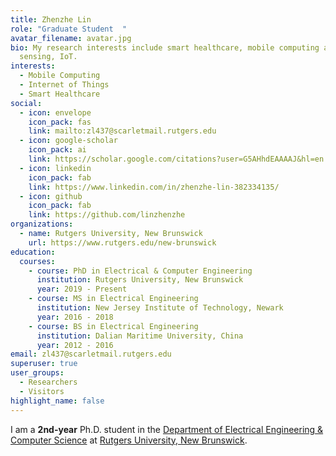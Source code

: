 ```yaml
---
title: Zhenzhe Lin
role: "Graduate Student  "
avatar_filename: avatar.jpg
bio: My research interests include smart healthcare, mobile computing and
  sensing, IoT.
interests:
  - Mobile Computing
  - Internet of Things
  - Smart Healthcare
social:
  - icon: envelope
    icon_pack: fas
    link: mailto:zl437@scarletmail.rutgers.edu
  - icon: google-scholar
    icon_pack: ai
    link: https://scholar.google.com/citations?user=G5AHhdEAAAAJ&hl=en
  - icon: linkedin
    icon_pack: fab
    link: https://www.linkedin.com/in/zhenzhe-lin-382334135/
  - icon: github
    icon_pack: fab
    link: https://github.com/linzhenzhe
organizations:
  - name: Rutgers University, New Brunswick
    url: https://www.rutgers.edu/new-brunswick
education:
  courses:
    - course: PhD in Electrical & Computer Engineering
      institution: Rutgers University, New Brunswick
      year: 2019 - Present
    - course: MS in Electrical Engineering
      institution: New Jersey Institute of Technology, Newark
      year: 2016 - 2018
    - course: BS in Electrical Engineering
      institution: Dalian Maritime University, China
      year: 2012 - 2016
email: zl437@scarletmail.rutgers.edu
superuser: true
user_groups:
  - Researchers
  - Visitors
highlight_name: false
---
```

I am a **2nd-year** Ph.D. student in the [Department of Electrical Engineering & Computer Science](https://www.ece.rutgers.edu/) at [Rutgers University, New Brunswick](https://newbrunswick.rutgers.edu/).